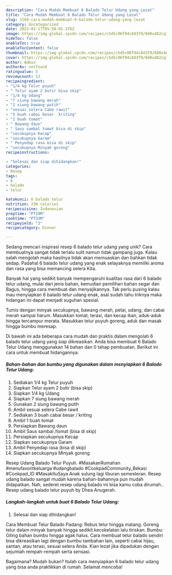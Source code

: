 ```yaml
---
description: "Cara Mudah Membuat 6 Balado Telur Udang yang Lezat"
title: "Cara Mudah Membuat 6 Balado Telur Udang yang Lezat"
slug: 1169-cara-mudah-membuat-6-balado-telur-udang-yang-lezat
category: Uncategorized
date: 2023-02-17T05:58:01.376Z
image: https://img-global.cpcdn.com/recipes/c5d5c06f94c8d3f9/680x482cq70/6-balado-telur-udang-foto-resep-utama.jpg
hideToc: false
enableToc: true
enableTocContent: false
thumbnail: https://img-global.cpcdn.com/recipes/c5d5c06f94c8d3f9/680x482cq70/6-balado-telur-udang-foto-resep-utama.jpg
cover: https://img-global.cpcdn.com/recipes/c5d5c06f94c8d3f9/680x482cq70/6-balado-telur-udang-foto-resep-utama.jpg
author: Admin
authorAv: notfound
ratingvalue: 5
reviewcount: 13
recipeingredient:
- "1/4 kg Telur puyuh"
- " Telur ayam 2 butir bisa skip"
- "1/4 kg Udang"
- "7 siung bawang merah"
- "2 siung bawang putih"
- "sesuai selera Cabe rawit"
- "3 buah cabai besar  kriting"
- "1 buah tomat"
- " Bawang daun"
- " Saus sambal tomat bisa di skip"
- "secukupnya Kecap"
- "secukupnya Garam"
- " Penyedap rasa bisa di skip"
- "secukupnya Minyak goreng"
recipeinstructions:

- "Selesai dan siap dihidangkan!"
categories:
- Resep
tags:
- 6
- balado
- telur

katakunci: 6 balado telur 
nutrition: 230 calories
recipecuisine: Indonesian
preptime: "PT19M"
cooktime: "PT33M"
recipeyield: "3"
recipecategory: Dinner

---
```





Sedang mencari inspirasi resep 6 balado telur udang yang unik? Cara membuatnya sangat tidak terlalu sulit namun tidak gampang juga. Kalau salah mengolah maka hasilnya tidak akan memuaskan dan bahkan tidak sedap. Padahal 6 balado telur udang yang enak selayaknya memiliki aroma dan rasa yang bisa memancing selera Kita.





Banyak hal yang sedikit banyak mempengaruhi kualitas rasa dari 6 balado telur udang, mulai dari jenis bahan, kemudian pemilihan bahan segar dan Bagus, hingga cara membuat dan menyajikannya. Tak perlu pusing kalau mau menyiapkan 6 balado telur udang enak,      asal sudah tahu triknya maka hidangan ini dapat menjadi suguhan spesial.














Tumis dengan minyak secukupnya, bawang merah, petai, udang, dan cabai merah sampai harum. Masukkan tomat, terasi, dan kecap ikan, aduk-aduk hingga tercampur merata. Masukkan telur puyuh goreng, aduk dan masak hingga bumbu meresap.






Di bawah ini ada beberapa cara mudah dan praktis dalam mengolah 6 balado telur udang yang siap dikreasikan. Anda bisa membuat 6 Balado Telur Udang menggunakan 14 bahan dan 0 tahap pembuatan. Berikut ini cara untuk membuat hidangannya.

<!--inarticleads1-->

##### Bahan-bahan dan bumbu yang digunakan dalam menyiapkan 6 Balado Telur Udang:

1. Sediakan 1/4 kg Telur puyuh
1. Siapkan  Telur ayam 2 butir (bisa skip)
1. Siapkan 1/4 kg Udang
1. Siapkan 7 siung bawang merah
1. Gunakan 2 siung bawang putih
1. Ambil sesuai selera Cabe rawit
1. Sediakan 3 buah cabai besar / kriting
1. Ambil 1 buah tomat
1. Persiapkan  Bawang daun
1. Ambil  Saus sambal /tomat (bisa di skip)
1. Persiapkan secukupnya Kecap
1. Siapkan secukupnya Garam
1. Ambil  Penyedap rasa (bisa di skip)
1. Siapkan secukupnya Minyak goreng


Resep Udang Balado Telur Puyuh. #MasakanRumahan #menufavoritkeluarga #udangbalado #CookpadCommunity_Bekasi #Cookpad_ID #MasakItuSaya Anak sulung lagi liburan semesteran. Resep udang balado sangat mudah karena bahan-bahannya pun mudah didapatkan. Nah, sederet resep udang balado ini bisa kamu coba dirumah.. Resep udang balado telur puyuh by Dhea Anugerah. 

<!--inarticleads2-->

##### Langkah-langkah untuk buat 6 Balado Telur Udang:


1. Selesai dan siap dihidangkan!

Cara Membuat Telur Balado Padang: Rebus telur hingga matang. Goreng telur dalam minyak banyak hingga sedikit kecokelatan lalu tiriskan. Bumbu: Giling bahan bumbu hingga agak halus. Cara membuat telur balado sendiri bisa dikreasikan lagi dengan bumbu tambahan lain, seperti cabai hijau, santan, atau terasi, sesuai selera Anda. Kian lezat jika dipadukan dengan sejumlah rempah-rempah serta sensasi. 

Bagaimana? Mudah bukan? Itulah cara menyiapkan 6 balado telur udang yang bisa anda praktikkan di rumah. Selamat mencoba!
